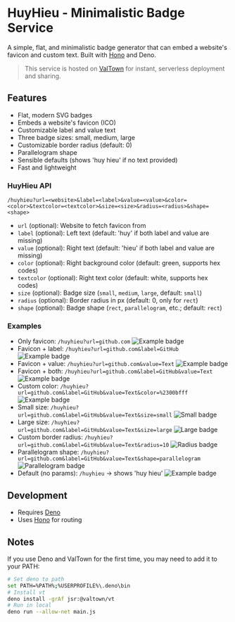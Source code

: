 # HuyHieu - Minimalistic Badge Service

A simple, flat, and minimalistic badge generator that can embed a website's favicon and custom text. Built with [Hono](https://hono.dev/) and Deno.

> This service is hosted on [ValTown](https://val.town/) for instant, serverless deployment and sharing.

## Features
- Flat, modern SVG badges
- Embeds a website's favicon (ICO)
- Customizable label and value text
- Three badge sizes: small, medium, large
- Customizable border radius (default: 0)
- Parallelogram shape
- Sensible defaults (shows 'huy hieu' if no text provided)
- Fast and lightweight

### HuyHieu API
```
/huyhieu?url=<website>&label=<label>&value=<value>&color=<color>&textcolor=<textcolor>&size=<size>&radius=<radius>&shape=<shape>
```
- `url` (optional): Website to fetch favicon from
- `label` (optional): Left text (default: 'huy' if both label and value are missing)
- `value` (optional): Right text (default: 'hieu' if both label and value are missing)
- `color` (optional): Right background color (default: green, supports hex codes)
- `textcolor` (optional): Right text color (default: white, supports hex codes)
- `size` (optional): Badge size (`small`, `medium`, `large`, default: `small`)
- `radius` (optional): Border radius in px (default: 0, only for `rect`)
- `shape` (optional): Badge shape (`rect`, `parallelogram`, etc.; default: `rect`)

### Examples
- Only favicon: `/huyhieu?url=github.com` ![Example badge](https://huyhieu.val.run/huyhieu?url=github.com)
- Favicon + label: `/huyhieu?url=github.com&label=GitHub` ![Example badge](https://huyhieu.val.run/huyhieu?url=github.com&label=GitHub)
- Favicon + value: `/huyhieu?url=github.com&value=Text` ![Example badge](https://huyhieu.val.run/huyhieu?url=github.com&value=Text)
- Favicon + both: `/huyhieu?url=github.com&label=GitHub&value=Text` ![Example badge](https://huyhieu.val.run/huyhieu?url=github.com&label=GitHub&value=Text)
- Custom color: `/huyhieu?url=github.com&label=GitHub&value=Text&color=%2300bfff` ![Example badge](https://huyhieu.val.run/huyhieu?url=github.com&label=GitHub&value=Text&color=blue&textcolore=cyan)
- Small size: `/huyhieu?url=github.com&label=GitHub&value=Text&size=small` ![Small badge](https://huyhieu.val.run/huyhieu?url=github.com&label=GitHub&value=Text&size=small)
- Large size: `/huyhieu?url=github.com&label=GitHub&value=Text&size=large` ![Large badge](https://huyhieu.val.run/huyhieu?url=github.com&label=GitHub&value=Text&size=large)
- Custom border radius: `/huyhieu?url=github.com&label=GitHub&value=Text&radius=10` ![Radius badge](https://huyhieu.val.run/huyhieu?url=github.com&label=GitHub&value=Text&radius=10)
- Parallelogram shape: `/huyhieu?url=github.com&label=GitHub&value=Text&shape=parallelogram` ![Parallelogram badge](https://huyhieu.val.run/huyhieu?url=github.com&label=GitHub&value=Text&shape=parallelogram)
- Default (no params): `/huyhieu` → shows 'huy hieu' ![Example badge](https://huyhieu.val.run/huyhieu)

## Development
- Requires [Deno](https://deno.com/)
- Uses [Hono](https://hono.dev/) for routing

## Notes
If you use Deno and ValTown for the first time, you may need to add it to your PATH:
```sh
# Set deno to path
set PATH=%PATH%;%USERPROFILE%\.deno\bin
# Install vt
deno install -grAf jsr:@valtown/vt
# Run in local
deno run --allow-net main.js
```
